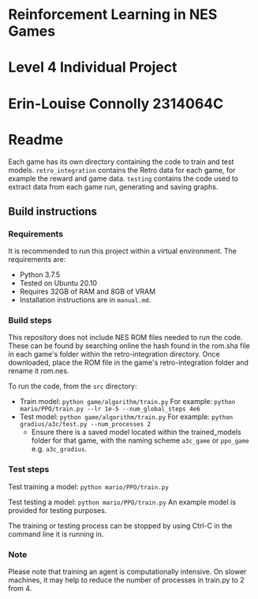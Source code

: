 # Reinforcement Learning in NES Games
# Level 4 Individual Project
# Erin-Louise Connolly 2314064C

# Readme

Each game has its own directory containing the code to train and test models. `retro_integration` contains the Retro data for each game, for example the reward and game data. `testing` contains the code used to extract data from each game run, generating and saving graphs.

## Build instructions

### Requirements

It is recommended to run this project within a virtual environment. The requirements are:

* Python 3.7.5
* Tested on Ubuntu 20.10
* Requires 32GB of RAM and 8GB of VRAM 
* Installation instructions are in `manual.md`. 

### Build steps

This repository does not include NES ROM files needed to run the code. These can be found by searching online the hash found in the rom.sha file in each game's folder within the retro-integration directory. Once downloaded, place the ROM file in the game's retro-integration folder and rename it rom.nes. 

To run the code, from the `src` directory:

* Train model: `python game/algorithm/train.py` For example: `python mario/PPO/train.py --lr 1e-5 --num_global_steps 4e6`
* Test model: `python game/algorithm/train.py` For example: `python gradius/a3c/test.py --num_processes 2`
    *  Ensure there is a saved model located within the trained_models folder for that game, with the naming scheme `a3c_game` or `ppo_game` e.g. `a3c_gradius`. 

### Test steps

Test training a model: `python mario/PPO/train.py`

Test testing a model: `python mario/PPO/train.py` An example model is provided for testing purposes. 


The training or testing process can be stopped by using Ctrl-C in the command line it is running in.

### Note

Please note that training an agent is computationally intensive. On slower machines, it may help to reduce the number of processes in train.py to 2 from 4. 
